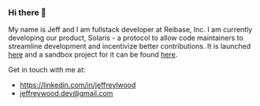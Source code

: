 ### Hi there 👋

My name is Jeff and I am fullstack developer at Reibase, Inc. I am currently developing our product, Solaris - a protocol to allow code maintainers to streamline development and incentivize better contributions. It is launched [here](https://solaris.reibase.rs) and a sandbox project for it can be found [here](https://github.com/reibase/solaris-sandbox).

Get in touch with me at:
- https://linkedin.com/in/jeffreylwood
- jeffreywood.dev@gmail.com
